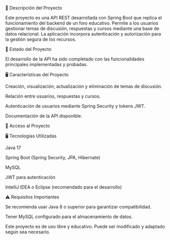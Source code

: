 📜 Descripción del Proyecto

Este proyecto es una API REST desarrollada con Spring Boot que replica el funcionamiento del backend de un foro educativo. Permite a los usuarios gestionar temas de discusión, respuestas y cursos mediante una base de datos relacional. La aplicación incorpora autenticación y autorización para la gestión segura de los recursos.

📝 Estado del Proyecto

El desarrollo de la API ha sido completado con las funcionalidades principales implementadas y probadas.

🖥️ Características del Proyecto

Creación, visualización, actualización y eliminación de temas de discusión.

Relación entre usuarios, respuestas y cursos.

Autenticación de usuarios mediante Spring Security y tokens JWT.

Documentación de la API disponible.

📖 Acceso al Proyecto



🖥️ Tecnologías Utilizadas

Java 17

Spring Boot (Spring Security, JPA, Hibernate)

MySQL

JWT para autenticación

IntelliJ IDEA o Eclipse (recomendado para el desarrollo)

⚠️ Requisitos Importantes

Se recomienda usar Java 8 o superior para garantizar compatibilidad.

Tener MySQL configurado para el almacenamiento de datos.



Este proyecto es de uso libre y educativo. Puede ser modificado y adaptado según sea necesario.

